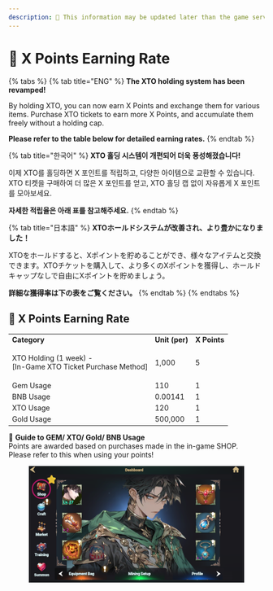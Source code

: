 ```yaml
---
description: 🛑 This information may be updated later than the game server data.
---
```


# 🍓 X Points Earning Rate





{% tabs %}
{% tab title="ENG" %}
**The XTO holding system has been revamped!**&#x20;

By holding XTO, you can now earn X Points and exchange them for various items. Purchase XTO tickets to earn more X Points, and accumulate them freely without a holding cap.

&#x20;**Please refer to the table below for detailed earning rates.**
{% endtab %}

{% tab title="한국어" %}
**XTO 홀딩 시스템이 개편되어 더욱 풍성해졌습니다!**&#x20;

이제 XTO를 홀딩하면 X 포인트를 적립하고, 다양한 아이템으로 교환할 수 있습니다. \
XTO 티켓을 구매하여 더 많은 X 포인트를 얻고, XTO 홀딩 캡 없이 자유롭게 X 포인트를 모아보세요.&#x20;

**자세한 적립율은 아래 표를 참고해주세요.**
{% endtab %}

{% tab title="日本語" %}
**XTOホールドシステムが改善され、より豊かになりました！**

&#x20;XTOをホールドすると、Xポイントを貯めることができ、様々なアイテムと交換できます。XTOチケットを購入して、より多くのXポイントを獲得し、ホールドキャップなしで自由にXポイントを貯めましょう。

**詳細な獲得率は下の表をご覧ください。**
{% endtab %}
{% endtabs %}

## 🍓 **X Points Earning Rate**

|                                                                        |                |              |
| ---------------------------------------------------------------------- | -------------- | ------------ |
| **Category**                                                           | **Unit (per)** | **X Points** |
| <p>XTO Holding (1 week) - <br>[In-Game XTO Ticket Purchase Method]</p> | 1,000          | 5            |
| Gem Usage                                                              | 110            | 1            |
| BNB Usage                                                              | 0.00141        | 1            |
| XTO Usage                                                              | 120            | 1            |
| Gold Usage                                                             | 500,000        | 1            |

💎 **Guide to GEM/ XTO/ Gold/ BNB Usage**\
Points are awarded based on purchases made in the in-game SHOP.\
Please refer to this when using your points!

<figure><img src="../../.gitbook/assets/image (1) (1).png" alt=""><figcaption></figcaption></figure>

